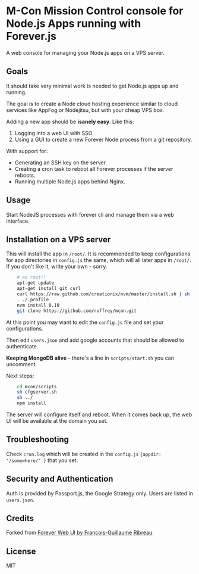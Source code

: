 # M-Con Mission Control console for Node.js Apps running with Forever.js

A web console for managing your Node.js apps on a VPS server.

## Goals

It should take very minimal work is needed to get Node.js apps up and running.

The goal is to create a Node cloud hosting experience similar to cloud services like AppFog or Nodejitsu, but with your cheap VPS box.

Adding a new app should be **isanely easy**. Like this:

1. Logging into a web UI with SSO.
1. Using a GUI to create a new Forever Node process from a git repository.

With support for:

- Generating an SSH key on the server.
- Creating a cron task to reboot all Forever processes if the server reboots.
- Running multiple Node.js apps behind Nginx.


## Usage

Start NodeJS processes with forever cli and manage them via a web interface.

## Installation on a VPS server

This will install the app in `/root/`. It is recommended to keep configurations for app directories in `config.js` the same, which will all later apps in `/root/`. If you don't like it, write your own - sorry.

``` bash
    # as root!!
    apt-get update
    apt-get install git curl
    curl https://raw.github.com/creationix/nvm/master/install.sh | sh
	. ./.profile
	nvm install 0.10
    git clone https://github.com/ruffrey/mcon.git
```

At this point you may want to edit the `config.js` file and set your configurations.

Then edit `users.json` and add google accounts that should be allowed to authenticate.

**Keeping MongoDB alive** - there's a line in `scripts/start.sh` you can uncomment.

Next steps:
``` bash
    cd mcon/scripts
    sh cfgserver.sh
    sh ../
    npm install
```

The server will configure itself and reboot. When it comes back up, the web UI will be available at the domain you set.


## Troubleshooting

Check `cron.log` which will be created in the `config.js` `{appdir: "/somewhere/" }` that you set.


## Security and Authentication

Auth is provided by Passport.js, the Google Strategy only. Users are listed in `users.json`.


## Credits

Forked from [Forever Web UI by Francois-Guillaume Ribreau](https://github.com/FGRibreau/forever-webui.git).


## License

MIT
